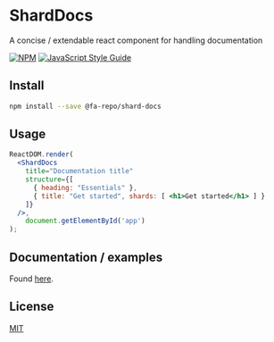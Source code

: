 # ShardDocs

A concise / extendable react component for handling documentation

[![NPM](https://img.shields.io/npm/v/shard-docs.svg)](https://www.npmjs.com/package/shard-docs) [![JavaScript Style Guide](https://img.shields.io/badge/code_style-standard-brightgreen.svg)](https://standardjs.com)

## Install
```bash
npm install --save @fa-repo/shard-docs
```

## Usage
```jsx
ReactDOM.render(
  <ShardDocs
    title="Documentation title"
    structure={[
      { heading: "Essentials" },
      { title: "Get started", shards: [ <h1>Get started</h1> ] }
    ]}
  />,
    document.getElementById('app')
);
```


## Documentation / examples
Found [here](https://fa-repo.github.io/shard-docs/#/docs).

## License
[MIT](https://choosealicense.com/licenses/mit/)